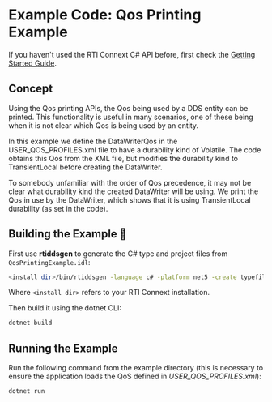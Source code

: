 # Example Code: Qos Printing Example

If you haven't used the RTI Connext C# API before, first check the
[Getting Started Guide](https://community.rti.com/static/documentation/connext-dds/6.1.0/doc/manuals/connext_dds_professional/getting_started_guide/index.html).

## Concept

Using the Qos printing APIs, the Qos being used by a DDS entity can be printed.
This functionality is useful in many scenarios, one of these being when it is not
clear which Qos is being used by an entity.

In this example we define the DataWriterQos in the USER_QOS_PROFILES.xml file to
have a durability kind of Volatile. The code obtains this Qos from the XML file,
but modifies the durability kind to TransientLocal before creating the DataWriter.

To somebody unfamiliar with the order of Qos precedence, it may not be clear what
durability kind the created DataWriter will be using. We print the Qos in use by
the DataWriter, which shows that it is using TransientLocal durability (as set
in the code).

## Building the Example :wrench:

First use **rtiddsgen** to generate the C# type and project files from
`QosPrintingExample.idl`:

```sh
<install dir>/bin/rtiddsgen -language c# -platform net5 -create typefiles -create makefiles QosPrintingExample.idl
```

Where `<install dir>` refers to your RTI Connext installation.

Then build it using the dotnet CLI:

```sh
dotnet build
```

## Running the Example

Run the following command from the example directory (this is necessary to ensure
the application loads the QoS defined in *USER_QOS_PROFILES.xml*):

```sh
dotnet run
```
